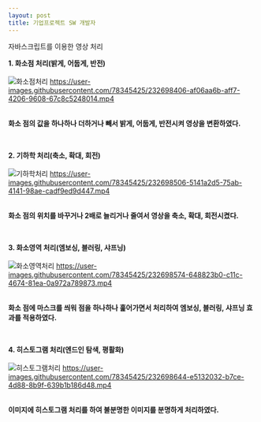 ```yaml
---
layout: post
title: 기업프로젝트 SW 개발자
---
```


자바스크립트를 이용한 영상 처리


<strong>1. 화소점 처리(밝게, 어둡게, 반전)</strong><br><br>
![화소점처리](https://user-images.githubusercontent.com/78345425/232698237-96c8c260-e56d-4589-a983-333e28bacd5a.JPG)
https://user-images.githubusercontent.com/78345425/232698406-af06aa6b-aff7-4206-9608-67c8c5248014.mp4<br><br>
<p><strong>화소 점의 값을 하나하나 더하거나 빼서 밝게, 어둡게, 반전시켜 영상을 변환하였다.</strong></p><br>


<strong>2. 기하학 처리(축소, 확대, 회전)</strong><br><br>
![기하학처리](https://user-images.githubusercontent.com/78345425/232698131-7d91650b-b6b6-402e-9c52-fc7497a3f41f.JPG)
https://user-images.githubusercontent.com/78345425/232698506-5141a2d5-75ab-4141-98ae-cadf9ed9d447.mp4<br><br>
<p><strong>화소 점의 위치를 바꾸거나 2배로 늘리거나 줄여서 영상을 축소, 확대, 회전시켰다.</strong></p><br>

<strong>3. 화소영역 처리(엠보싱, 블러링, 샤프닝)</strong><br><br>
![화소영역처리](https://user-images.githubusercontent.com/78345425/232698043-7d6450fe-b19c-469f-adde-f62190dc2c8c.JPG)
https://user-images.githubusercontent.com/78345425/232698574-648823b0-c11c-4674-81ea-0a972a789873.mp4<br><br>
<p><strong>화소 점에 마스크를 씌워 점을 하나하나 훑어가면서 처리하여 엠보싱, 블러링, 샤프닝 효과를 적용하였다.</strong></p><br>


<strong>4. 히스토그램 처리(엔드인 탐색, 평활화)</strong><br><br>
![히스토그램처리](https://user-images.githubusercontent.com/78345425/232697554-c9eed311-8e06-49d4-a9cf-8e8901cbc329.JPG)
https://user-images.githubusercontent.com/78345425/232698644-e5132032-b7ce-4d88-8b9f-639b1b186d48.mp4<br><br>
<p><strong>이미지에 히스토그램 처리를 하여 불분명한 이미지를 분명하게 처리하였다.</strong></p>


